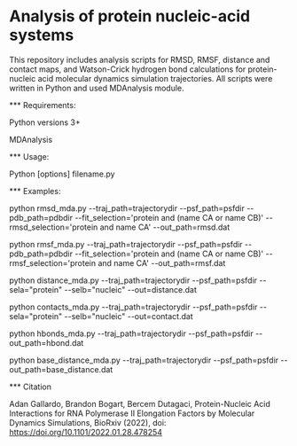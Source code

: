 # Analysis of protein nucleic-acid systems

This repository includes analysis scripts for RMSD, RMSF, distance and contact maps, and Watson-Crick hydrogen bond calculations for protein-nucleic acid molecular dynamics simulation trajectories. All scripts were written in Python and used MDAnalysis module.

*** Requirements:

Python versions 3+

MDAnalysis

*** Usage:

Python [options] filename.py

*** Examples:

python rmsd_mda.py --traj_path=trajectorydir --psf_path=psfdir --pdb_path=pdbdir --fit_selection='protein and (name CA or name CB)' --rmsd_selection='protein and name CA' --out_path=rmsd.dat

python rmsf_mda.py --traj_path=trajectorydir --psf_path=psfdir --pdb_path=pdbdir --fit_selection='protein and (name CA or name CB)' --rmsf_selection='protein and name CA' --out_path=rmsf.dat

python distance_mda.py --traj_path=trajectorydir --psf_path=psfdir --sela="protein" --selb="nucleic" --out=distance.dat

python contacts_mda.py --traj_path=trajectorydir --psf_path=psfdir --sela="protein" --selb="nucleic" --out=contact.dat

python hbonds_mda.py --traj_path=trajectorydir --psf_path=psfdir --out_path=hbond.dat

python base_distance_mda.py --traj_path=trajectorydir --psf_path=psfdir --out_path=base_distance.dat

*** Citation

Adan Gallardo, Brandon Bogart, Bercem Dutagaci, Protein-Nucleic Acid Interactions for RNA Polymerase II Elongation Factors by Molecular Dynamics Simulations, BioRxiv (2022), doi: https://doi.org/10.1101/2022.01.28.478254

